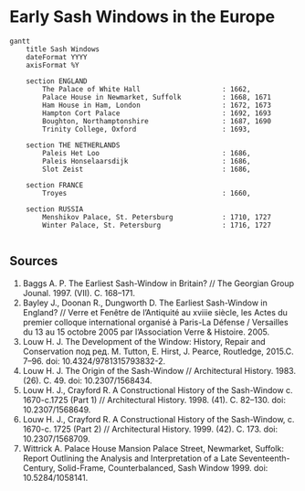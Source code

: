 # Early Sash Windows in the Europe

```mermaid
gantt
	title Sash Windows
	dateFormat YYYY
    axisFormat %Y

	section ENGLAND
		The Palace of White Hall                    : 1662,
		Palace House in Newmarket, Suffolk          : 1668, 1671
		Ham House in Ham, London                    : 1672, 1673
		Hampton Cort Palace                         : 1692, 1693
		Boughton, Northamptonshire                  : 1687, 1690
		Trinity College, Oxford                     : 1693,

    section THE NETHERLANDS
        Paleis Het Loo                              : 1686,
        Paleis Honselaarsdijk                       : 1686,
        Slot Zeist                                  : 1686,
    
    section FRANCE
        Troyes                                      : 1660,

    section RUSSIA
        Menshikov Palace, St. Petersburg            : 1710, 1727
        Winter Palace, St. Petersburg               : 1716, 1727


```

## Sources
1. Baggs A. P. The Earliest Sash-Window in Britain? // The Georgian Group Jounal. 1997. (VII). C. 168–171.
1. Bayley J., Doonan R., Dungworth D. The Earliest Sash-Window in England? // Verre et Fenêtre de l’Antiquité au xviiie siècle, les Actes du premier colloque international organisé à Paris-La Défense / Versailles du 13 au 15 octobre 2005 par l’Association Verre & Histoire. 2005.
1. Louw H. J. The Development of the Window: History, Repair and Conservation под ред. M. Tutton, E. Hirst, J. Pearce, Routledge, 2015.C. 7–96. doi: 10.4324/9781315793832-2.
1. Louw H. J. The Origin of the Sash-Window // Architectural History. 1983. (26). C. 49. doi: 10.2307/1568434.
1. Louw H. J., Crayford R. A Constructional History of the Sash-Window c. 1670-c.1725 (Part 1) // Architectural History. 1998. (41). C. 82–130. doi: 10.2307/1568649.
1. Louw H. J., Crayford R. A Constructional History of the Sash-Window, c. 1670-c. 1725 (Part 2) // Architectural History. 1999. (42). C. 173. doi: 10.2307/1568709.
1. Wittrick A. Palace House Mansion Palace Street, Newmarket, Suffolk: Report Outlining the Analysis and Interpretation of a Late Seventeenth-Century, Solid-Frame, Counterbalanced, Sash Window 1999. doi: 10.5284/1058141.